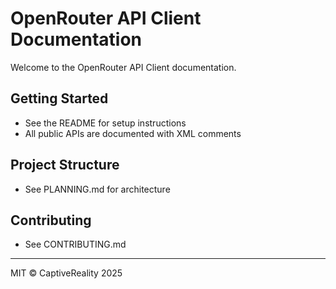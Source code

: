 # OpenRouter API Client Documentation

Welcome to the OpenRouter API Client documentation.

## Getting Started
- See the README for setup instructions
- All public APIs are documented with XML comments

## Project Structure
- See PLANNING.md for architecture

## Contributing
- See CONTRIBUTING.md

---
MIT © CaptiveReality 2025
